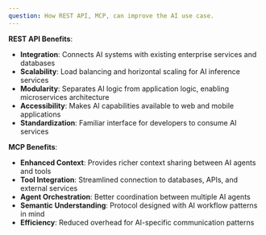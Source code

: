 ```yaml
---
question: How REST API, MCP, can improve the AI use case.
---
```


**REST API Benefits**:
- **Integration**: Connects AI systems with existing enterprise services and databases
- **Scalability**: Load balancing and horizontal scaling for AI inference services
- **Modularity**: Separates AI logic from application logic, enabling microservices architecture
- **Accessibility**: Makes AI capabilities available to web and mobile applications
- **Standardization**: Familiar interface for developers to consume AI services

**MCP Benefits**:
- **Enhanced Context**: Provides richer context sharing between AI agents and tools
- **Tool Integration**: Streamlined connection to databases, APIs, and external services
- **Agent Orchestration**: Better coordination between multiple AI agents
- **Semantic Understanding**: Protocol designed with AI workflow patterns in mind
- **Efficiency**: Reduced overhead for AI-specific communication patterns